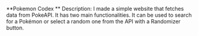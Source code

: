 **Pokemon Codex **
Description:
I made a simple website that fetches data from PokeAPI. It has two main functionalities. It can be used to search for a Pokémon or select a random one from the API with a
Randomizer button.
